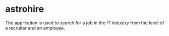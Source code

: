 # astrohire
The application is used to search for a job in the IT industry from the level of a recruiter and an employee.
